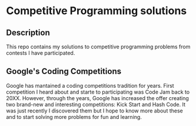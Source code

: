 # Competitive Programming solutions

## Description

This repo contains my solutions to competitive programming problems from contests I have participated.

## Google's Coding Competitions

Google has mantained a coding competitions tradition for years. First competition I heard about and starte to participating was Code Jam back to 20XX. However, through the years, Google has increased the offer creating two brand-new and interesting competitions: Kick Start and Hash Code. It was just recently I discovered them but I hope to know more about these  and to start solving more problems  for fun and learning.

